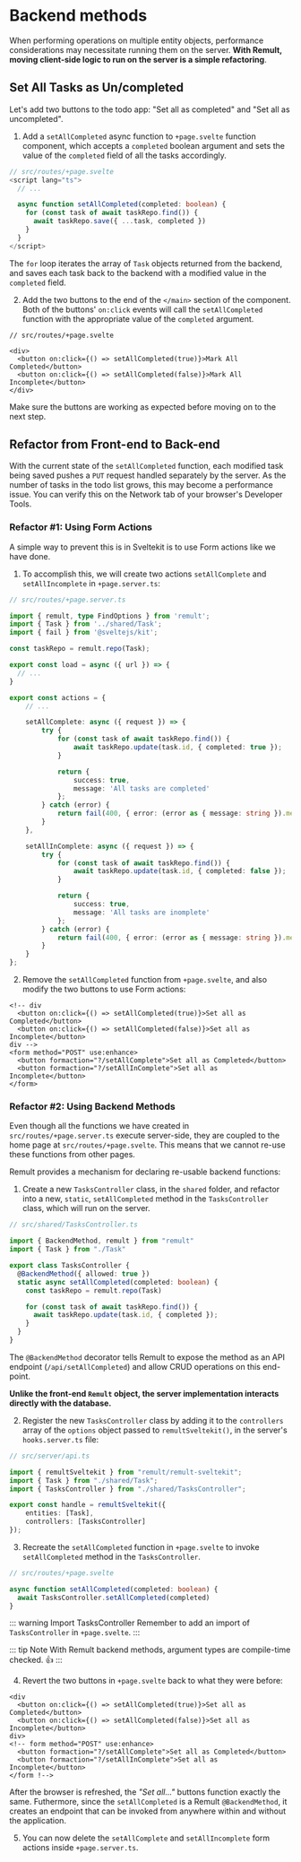 # Backend methods

When performing operations on multiple entity objects, performance considerations may necessitate running them on the server. **With Remult, moving client-side logic to run on the server is a simple refactoring**.

## Set All Tasks as Un/completed

Let's add two buttons to the todo app: "Set all as completed" and "Set all as uncompleted".

1. Add a `setAllCompleted` async function to `+page.svelte` function component, which accepts a `completed` boolean argument and sets the value of the `completed` field of all the tasks accordingly.

```ts
// src/routes/+page.svelte
<script lang="ts">
  // ...

  async function setAllCompleted(completed: boolean) {
    for (const task of await taskRepo.find()) {
      await taskRepo.save({ ...task, completed })
    }
  }
</script>
```

The `for` loop iterates the array of `Task` objects returned from the backend, and saves each task back to the backend with a modified value in the `completed` field.

2. Add the two buttons to the end of the `</main>` section of the component. Both of the buttons' `on:click` events will call the `setAllCompleted` function with the appropriate value of the `completed` argument.

```svelte
// src/routes/+page.svelte

<div>
  <button on:click={() => setAllCompleted(true)}>Mark All Completed</button>
  <button on:click={() => setAllCompleted(false)}>Mark All Incomplete</button>
</div>
```
Make sure the buttons are working as expected before moving on to the next step.

## Refactor from Front-end to Back-end

With the current state of the `setAllCompleted` function, each modified task being saved pushes a `PUT` request handled separately by the server. As the number of tasks in the todo list grows, this may become a performance issue. You can verify this on the Network tab of your browser's Developer Tools.

### Refactor #1: Using Form Actions
A simple way to prevent this is in Sveltekit is to use Form actions like we have done.

1. To accomplish this, we will create two actions `setAllComplete` and `setAllIncomplete` in `+page.server.ts`:

```ts
// src/routes/+page.server.ts

import { remult, type FindOptions } from 'remult';
import { Task } from '../shared/Task';
import { fail } from '@sveltejs/kit';

const taskRepo = remult.repo(Task);

export const load = async ({ url }) => {
  // ... 
}

export const actions = {
	// ...

	setAllComplete: async ({ request }) => {
		try {
			for (const task of await taskRepo.find()) {
				await taskRepo.update(task.id, { completed: true });
			}

			return {
				success: true,
				message: 'All tasks are completed'
			};
		} catch (error) {
			return fail(400, { error: (error as { message: string }).message });
		}
	},

	setAllInComplete: async ({ request }) => {
		try {
			for (const task of await taskRepo.find()) {
				await taskRepo.update(task.id, { completed: false });
			}

			return {
				success: true,
				message: 'All tasks are inomplete'
			};
		} catch (error) {
			return fail(400, { error: (error as { message: string }).message });
		}
	}
};
```
2. Remove the `setAllCompleted` function from `+page.svelte`, and also modify the two buttons to use Form actions:

```svelte
<!-- div
  <button on:click={() => setAllCompleted(true)}>Set all as Completed</button>
  <button on:click={() => setAllCompleted(false)}>Set all as Incomplete</button>
div -->
<form method="POST" use:enhance>
  <button formaction="?/setAllComplete">Set all as Completed</button>
  <button formaction="?/setAllInComplete">Set all as Incomplete</button>
</form>
```

### Refactor #2: Using Backend Methods
Even though all the functions we have created in `src/routes/+page.server.ts` execute server-side, they are coupled to the home page at `src/routes/+page.svelte`. This means that we cannot re-use these functions from other pages.

Remult provides a mechanism for declaring re-usable backend functions: 

1. Create a new `TasksController` class, in the `shared` folder, and refactor into a new, `static`, `setAllCompleted` method in the `TasksController` class, which will run on the server.

```ts
// src/shared/TasksController.ts

import { BackendMethod, remult } from "remult"
import { Task } from "./Task"

export class TasksController {
  @BackendMethod({ allowed: true })
  static async setAllCompleted(completed: boolean) {
    const taskRepo = remult.repo(Task)

    for (const task of await taskRepo.find()) {
      await taskRepo.update(task.id, { completed });
    }
  }
}
```

The `@BackendMethod` decorator tells Remult to expose the method as an API endpoint (`/api/setAllCompleted`) and allow CRUD operations on this end-point.

**Unlike the front-end `Remult` object, the server implementation interacts directly with the database.**

2. Register the new `TasksController` class by adding it to the `controllers` array of the `options` object passed to `remultSveltekit()`, in the server's `hooks.server.ts` file:

```ts
// src/server/api.ts

import { remultSveltekit } from "remult/remult-sveltekit";
import { Task } from "./shared/Task";
import { TasksController } from "./shared/TasksController";

export const handle = remultSveltekit({
    entities: [Task],
    controllers: [TasksController]
});
```

3. Recreate the `setAllCompleted` function in `+page.svelte` to invoke `setAllCompleted` method in the `TasksController`.

```ts
// src/routes/+page.svelte

async function setAllCompleted(completed: boolean) {
  await TasksController.setAllCompleted(completed)
}
```

::: warning Import TasksController
Remember to add an import of `TasksController` in `+page.svelte`.
:::

::: tip Note
With Remult backend methods, argument types are compile-time checked. :thumbsup:
:::

4. Revert the two buttons in `+page.svelte` back to what they were before:

```svelte
<div
  <button on:click={() => setAllCompleted(true)}>Set all as Completed</button>
  <button on:click={() => setAllCompleted(false)}>Set all as Incomplete</button>
div>
<!-- form method="POST" use:enhance>
  <button formaction="?/setAllComplete">Set all as Completed</button>
  <button formaction="?/setAllInComplete">Set all as Incomplete</button>
</form !-->
```

After the browser is refreshed, the _"Set all..."_ buttons function exactly the same. Futhermore, since the `setAllCompleted` is a Remult `@BackendMethod`, it creates an endpoint that can be invoked from anywhere within and without the application.

5. You can now delete the `setAllComplete` and `setAllIncomplete` form actions inside `+page.server.ts`.